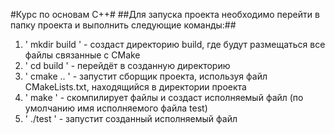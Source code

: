 #Курс по основам C++#
##Для запуска проекта необходимо перейти в папку проекта и выполнить следующие команды:##
1. ' mkdir build ' - создаст директорию build, где будут размещаться все файлы связанные с CMake
2. ' cd build ' - перейдёт в созданную директорию
3. ' cmake .. ' - запустит сборщик проекта, используя файл CMakeLists.txt, находящийся в директории проекта
4. ' make ' - скомпилирует файлы и создаст исполняемый файл (по умолчанию имя исполняемого файла test)
5. ' ./test ' - запустит созданный исполняемый файл